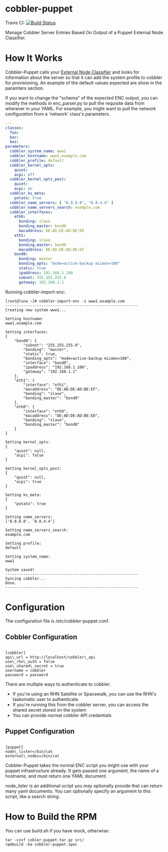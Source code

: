 cobbler-puppet
==============

Travis CI: [![Build Status](https://travis-ci.org/stbenjam/cobbler-puppet.png)](https://travis-ci.org/stbenjam/cobbler-puppet)

Manage Cobbler Server Entries Based On Output of a Puppet External Node Classifier.

How It Works
============

Cobbler-Puppet calls your [External Node Classifier](http://docs.puppetlabs.com/guides/external_nodes.html) and looks for information about the server so that it can add the system profile to cobbler for provisioning.  An example of the default values expected are show in the paramters section.

If you want to change the "schema" of the expected ENC output, you can modify the methods in enc\_parser.py to pull the requisite data from wherever in your YAML.  For example, you might want to pull the network configuration from a 'network' class's parameters.

```yaml
---
classes:
  foo:
  bar:
  baz:
parameters:
  cobbler_system_name: www1
  cobbler_hostname: www1.example.com
  cobbler_profile: default
  cobbler_kernel_opts:
    quiet:
    acpi: off
  cobbler_kernel_opts_post:
    quiet:
    acpi: on
  cobbler_ks_meta:
    potato: true
  cobbler_name_servers: [ "8.8.8.8", "8.8.4.4" ]
  cobbler_name_servers_search: example.com
  cobbler_interfaces:
    eth0:
      bonding: slave
      bonding_master: bond0
      macaddress: DE:AD:DE:AD:BE:ED
    eth1:
      bonding: slave
      bonding_master: bond0
      macaddress: DE:AD:DE:AD:BE:EF
    bond0:
      bonding: master
      bonding_opts: "mode=active-backup miimon=100"
      static: true
      ipaddress: 192.168.1.100
      subnet: 255.255.255.0
      gateway: 192.168.1.1
```

Running cobbler-import-enc:

```
[root@luna ~]# cobbler-import-enc -s www1.example.com
-----------------------------------------------------------
Creating new system www1...

Setting hostname:
www1.example.com

Setting interfaces:
{
    "bond0": {
        "subnet": "255.255.255.0", 
        "bonding": "master", 
        "static": true, 
        "bonding_opts": "mode=active-backup miimon=100", 
        "interface": "bond0", 
        "ipaddress": "192.168.1.100", 
        "gateway": "192.168.1.1"
    }, 
    "eth1": {
        "interface": "eth1", 
        "macaddress": "DE:AD:DE:AD:BE:EF", 
        "bonding": "slave", 
        "bonding_master": "bond0"
    }, 
    "eth0": {
        "interface": "eth0", 
        "macaddress": "DE:AD:DE:AD:BE:ED", 
        "bonding": "slave", 
        "bonding_master": "bond0"
    }
}

Setting kernel_opts:
{
    "quiet": null, 
    "acpi": false
}

Setting kernel_opts_post:
{
    "quiet": null, 
    "acpi": true
}

Setting ks_meta:
{
    "potato": true
}

Setting name_servers:
['8.8.8.8', '8.8.4.4']

Setting name_servers_search:
example.com

Setting profile:
default

Setting system_name:
www1

System saved!
-----------------------------------------------------------
Syncing cobbler...
Done.
-----------------------------------------------------------
```

Configuration
=============

The configuration file is /etc/cobbler-puppet.conf.

Cobbler Configuration
---------------------

<pre><code>
[cobbler]
api\_url = http://localhost/cobbler\_api
use\_rhn\_auth = false
use\_shared\_secret = true
username = cobbler
password = password
</pre></code>

There are multiple ways to authenticate to cobbler.  

  * If you're using an RHN Satellite or Spacewalk, you can use the RHN's taskomatic user to authenticate.
  * If you're running this from the cobbler server, you can access the shared secret stored on the system
  * You can provide normal cobbler API credentials


Puppet Configuration
-------------------- 

<pre><code>
[puppet]
node\_lister=/bin/cat
external\_nodes=/bin/cat
</pre></code>

Cobbler-Puppet takes the normal ENC script you might use with your puppet infrastructure already.  It gets passed one argument, the name of a hostname, and must return one YAML document.

node\_lister is an additional script you may optionally provide that can return many yaml documents.  You can optionally specify an argument to this script, like a search string.  

How to Build the RPM
====================

You can use build.sh if you have mock, otherwise:

```
tar -czvf cobler-puppet.tar.gz src/
rpmbuild -ba cobbler-puppet.spec 
```
